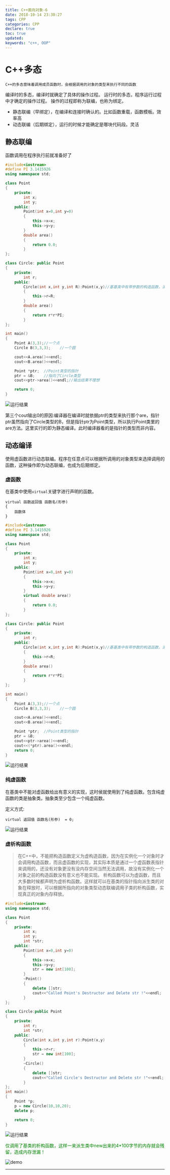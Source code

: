 ```yaml
---
title: C++面向对象-6
date: 2018-10-14 23:30:27
tags: CPP
categories: CPP
declare: true
toc: true
updated:
keywords: "c++, OOP"
---
```


# C++多态

`C++的多态意味着调用成员函数时，会根据调用的对象的类型来执行不同的函数`

编译时的多态，编译时就确定了具体的操作过程。
运行时的多态，程序运行过程中才确定的操作过程。
操作的过程即称为联编，也称为绑定。
<!-- more -->

- 静态联编（早绑定），在编译和连接时确认的。比如函数重载，函数模板。效率高
- 动态联编（后期绑定），运行的时候才能确定是哪块代码段。灵活

## 静态联编

函数调用在程序执行前就准备好了

```c++
#include<iostream>
#define PI 3.1415926
using namespace std;

class Point
{
	private:
		int x;
		int y;
	public:
		Point(int x=0,int y=0)
		{
			this->x=x;
			this->y=y;
		}
		double area()
		{
			return 0.0;
		}
};

class Circle: public Point
{
	private:
		int r;
    public:
    	Circle(int x,int y,int R):Point(x,y)//基基类中有带参数的构造函数，派生类中的构造函数需要自定义
    	{
    		this->r=R;
		}
		double area()
		{
			return r*r*PI;
		}
};

int main()
{
    Point A(3,3);//一个点
	Circle B(3,3,3);   	//一个圆

	cout<<A.area()<<endl;
	cout<<B.area()<<endl;

	Point *ptr;  //Point类型的指针
	ptr = &B;    //指向了Circle类型
	cout<<ptr->area()<<endl;//输出结果不理想

	return 0;
}
```

![运行结果](https://i.imgur.com/Armhnbc.png)

第三个cout输出0的原因:编译器在编译时就依据ptr的类型来执行那个are，指针ptr虽然指向了Circle类型的B，但是指针ptr为Point类型，所以执行Point类里的are方法。这里实行的即为静态编译。此时编译器看的是指针的类型而非内容。

## 动态编译

使用虚函数进行动态联编。程序在任意点可以根据所调用的对象类型来选择调用的函数，这种操作即为动态联编，也成为后期绑定。

###  虚函数

在基类中使用`virtual`关键字进行声明的函数。

	virtual 函数返回值 函数名(形参)
	{
		函数体
	}

```c++
#include<iostream>
#define PI 3.1415926
using namespace std;

class Point
{
	private:
		int x;
		int y;
	public:
		Point(int x=0,int y=0)
		{
			this->x=x;
			this->y=y;
		}
		virtual double area()
		{
			return 0.0;
		}
};

class Circle: public Point
{
	private:
		int r;
    public:
    	Circle(int x,int y,int R):Point(x,y)//基基类中有带参数的构造函数，派生类中的构造函数需要自定义
    	{
    		this->r=R;
		}
		double area()
		{
			return r*r*PI;
		}
};

int main()
{
    Point A(3,3);//一个点
	Circle B(3,3,3);   	//一个圆

	cout<<A.area()<<endl;
	cout<<B.area()<<endl;

	Point *ptr;  //Point类型的指针
	ptr = &B;
	cout<<ptr->area()<<endl;
	cout<<(*ptr).area()<<endl;
	return 0;
}
```

![运行结果](https://i.imgur.com/Hp4HVUm.png)

### 纯虚函数

在基类中不能对虚函数给出有意义的实现，这时侯就使用到了纯虚函数。包含纯虚函数的类是抽象类。抽象类至少包含一个纯虚函数。

定义方式:

	virtual 返回值 函数名(形参)  = 0;

![运行结果](https://i.imgur.com/4duEkpt.png)

### 虚析构函数

>在C++中，不能把构造函数定义为虚构造函数，因为在实例化一个对象时才会调用构造函数，而且虚函数的实现，其实际本质是通过一个虚函数表指针来调用的，还没有对象更没有没内存空间当然无法调用，故没有实例化一个对象之前的构造函数没有意义也不能实现。
>析构函数可以为虚函数，而且大多数时候都声明为虚析构函数。这样就可以在基类的指针指向派生类的对象在释放时，可以根据所指向的对象类型动态联编调用子类的析构函数，实现真正的对象内存释放。

```c++
#include<iostream>
using namespace std;

class Point
{
	private:
	    int x;
	    int y;
	    int *str;
	public:
		Point(int x=0,int y=0)
		{
			this->x=x;
			this->y=y;
			str = new int[100];
		}
		~Point()
		{
			delete []str;
			cout<<"Called Point's Destructor and Delete str !"<<endl;
		}
};

class Circle:public Point
{
	private:
		int r;
		int *str;
	public:
		Circle(int x,int y,int r):Point(x,y)
		{
			this->r=r;
			str = new int[100];
		}
		~Circle()
		{
			delete []str;
			cout<<"Called Circle's Destructor and Delete str !"<<endl;
		}
};
int main()
{
	Point *p;
	p = new Circle(10,10,20);
	delete p;

	return 0;
}
```

![运行结果](https://i.imgur.com/mx2KoAK.png)

<font color="green">仅调用了基类的析构函数，这样一来派生类中new出来的4*100字节的内存就会残留，造成内存泄漏！</font>

![demo](https://i.imgur.com/bkZuSA5.png)

---
